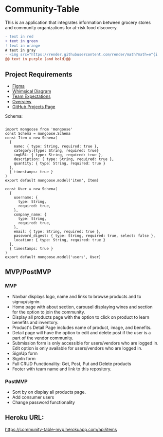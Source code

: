 # Community-Table

This is an application that integrates information between grocery stores and community organizations for at-risk food discovery.

```diff
- text in red
+ text in green
! text in orange
# text in gray
- <img src="https://render.githubusercontent.com/render/math?math=e^{i \pi} = -1">
@@ text in purple (and bold)@@
```



## Project Requirements

<ul>
  <li><a href="https://www.figma.com/file/kYEHNajx152CqwGqjgOip3/Community-Table?node-id=0%3A1">Figma</a></li>
  <li><a href="https://whimsical.com/community-table-FoZPsH8zCzsDTT1oWdAS1V">Whimsical Diagram</a></li>
  <li><a href="https://docs.google.com/document/d/1OzatiZ3santSrK4_rQHGPNGZ-xBpKb39n5eck1PhdOM/edit?usp=sharing">Team Expectations</a></li>
  <li><a href="https://docs.google.com/document/d/1_X-6IAQKls_ZJ4oxxiJzS5EmqE0wVMx_C_3YDJvBLYQ/edit?usp=sharing">Overview</a></li>
  <li><a href="https://github.com/robisonJohn/Community-Table/projects/1?add_cards_query=is%3Aopen">GitHub Projects Page</a></li>
</ul>

<p>Schema: </p>

```

import mongoose from 'mongoose'
const Schema = mongoose.Schema
const Item = new Schema(
  {
    name: { type: String, required: true },
    category:{type: String, required: true}
    imgURL: { type: String, required: true },
    description: { type: String, required: true },
    quantity: { type: String, required: true }
  },
  { timestamps: true }
)
export default mongoose.model('item', Item)

const User = new Schema(
  {
    username: {
      type: String,
      required: true,
    },
    company_name: {
      type: String,
      required: true,
    },
    email: { type: String, required: true },
    password_digest: { type: String, required: true, select: false },
    location: { type: String, required: true }
  },
  { timestamps: true }
)
export default mongoose.model('users', User)

```

## MVP/PostMVP

### MVP

- Navbar displays logo, name and links to browse products and to signup/signin.
- Home page with about section, carousel displaying wines and section for the option to join the community.
- Display all products page with the option to click on product to learn benefits and inventory.
- Product's Detail Page includes name of product, image, and benefits.
- Detail page will have the option to edit and delete post if the user is a part of the vendor community.
- Submission form is only accessible for users/vendors who are logged in.
  Edit option is only available for users/vendors who are logged in.
- SignUp form
- SignIn form
- Full CRUD Functionality: Get, Post, Put and Delete products
- Footer with team name and link to this repository.

### PostMVP

- Sort by on display all products page.
- Add consumer users
- Change password functionality

## Heroku URL:

https://community-table-mvp.herokuapp.com/api/items
